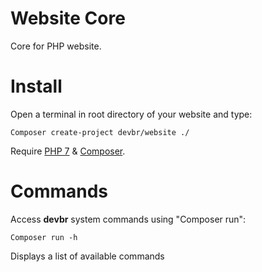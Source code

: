 # Website Core
Core for PHP website.


# Install
Open a terminal in root directory of your website and type:

```shell
Composer create-project devbr/website ./ 
```

Require [PHP 7](http://www.php.net/) & [Composer](https://getcomposer.org/download/).


# Commands
Access <b>devbr</b> system commands using "Composer run":

```shell
Composer run -h
```
Displays a list of available commands
